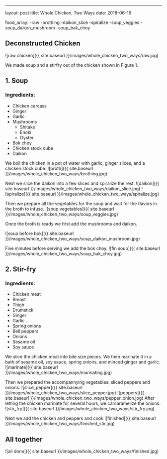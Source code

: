 ---
layout: post
title: Whole Chicken, Two Ways
date: 2018-06-16

food_array:
  -raw
  -brothing
  -daikon_slice
  -spiralize
  -soup_veggies
  -soup_daikon_mushroom
  -soup_bak_choy

## Deconstructed Chicken

![raw chicken]({{ site.baseurl }}/images/whole_chicken_two_ways/raw.jpg)

We made soup and a stirfry out of the chicken shown in Figure 1.  

## 1. Soup
### Ingredients:
* Chicken carcass
* Ginger
* Garlic
* Mushrooms
  * Shitake
  * Enoki
  * Oyster
* Bok choy
* Chicken stock cube
* Daikon


We boil the chicken in a pot of water with garlic, ginger slices, and a chicken stock cube.
![broth]({{ site.baseurl }}/images/whole_chicken_two_ways/brothing.jpg)

Next we slice the daikon into a few slices and spiralize the rest.
![daikon]({{ site.baseurl }}/images/whole_chicken_two_ways/daikon_slice.jpg)
![spiralize]({{ site.baseurl }}/images/whole_chicken_two_ways/spiralize.jpg)

Then we prepare all the vegetables for the soup and wait for the flavors in the broth to infuse.
![soup vegetables]({{ site.baseurl }}/images/whole_chicken_two_ways/soup_veggies.jpg)

Once the broth is ready we first add the mushrooms and daikon. 

![soup before bok]({{ site.baseurl }}/images/whole_chicken_two_ways/soup_daikon_mushroom.jpg)

Five minutes before serving we add the bok choy.
![fin soup]({{ site.baseurl }}/images/whole_chicken_two_ways/soup_bak_choy.jpg)

## 2. Stir-fry
### Ingredients:
 * Chicken meat
  * Breast
  * Thigh
  * Drumstick
 * Ginger
 * Garlic
 * Spring onions
 * Bell peppers
 * Onions
 * Sesame oil
 * Soy sauce

We slice the chicken meat into bite size pieces. We then marinate it in a bath of sesame oil, soy sauce, spring onions, and minced ginger and garlic.
![marinate]({{ site.baseurl }}/images/whole_chicken_two_ways/marinating.jpg)

Then we prepared the accompannying vegetables: sliced peppers and onions. 
![slice_pepper]({{ site.baseurl }}/images/whole_chicken_two_ways/slice_pepper.jpg)
![peppers]({{ site.baseurl }}/images/whole_chicken_two_ways/pepper_onion.jpg)
After letting the chicken marinate for several hours, we carcaramelize the onions.
![stir_fry]({{ site.baseurl }}/images/whole_chicken_two_ways/stir_fry.jpg)

Next we add the chicken and peppers and cook
![finished]({{ site.baseurl }}/images/whole_chicken_two_ways/finished_stir.jpg)

## All together
![all done]({{ site.baseurl }}/images/whole_chicken_two_ways/finished.jpg)
